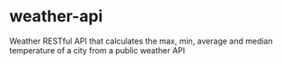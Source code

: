 # weather-api
Weather RESTful API that calculates the max, min, average and median temperature of a city from a public weather API
